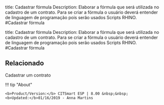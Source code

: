 title: Cadastrar fórmula
Description: Elaborar a fórmula que será utilizada no cadastro de um contrato. Para se criar a fórmula o usuário deverá entender de linguagem de programação pois serão usados Scripts RHINO.
#Cadastrar fórmula

title: Cadastrar fórmula
Description: Elaborar a fórmula que será utilizada no cadastro de um contrato. Para se criar a fórmula o usuário deverá entender de linguagem de programação pois serão usados Scripts RHINO.
#Cadastrar fórmula


Relacionado
-------

Cadastrar um contrato


!!! tip "About"

    <b>Product/Version:</b> CITSmart ESP | 8.00 &nbsp;&nbsp;
    <b>Updated:</b>01/16/2019 - Anna Martins
